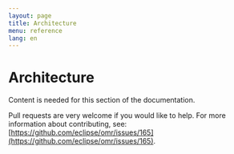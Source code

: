```yaml
---
layout: page
title: Architecture
menu: reference
lang: en
---
```


[//]: # "*******************************************************************************"
[//]: # "* Copyright (c) 2016, 2018 IBM Corp. and others"
[//]: # "*"
[//]: # "* This program and the accompanying materials are made available under"
[//]: # "* the terms of the Eclipse Public License 2.0 which accompanies this"
[//]: # "* distribution and is available at https://www.eclipse.org/legal/epl-2.0/"
[//]: # "* or the Apache License, Version 2.0 which accompanies this distribution and"
[//]: # "* is available at https://www.apache.org/licenses/LICENSE-2.0."
[//]: # "*"
[//]: # "* This Source Code may also be made available under the following"
[//]: # "* Secondary Licenses when the conditions for such availability set"
[//]: # "* forth in the Eclipse Public License, v. 2.0 are satisfied: GNU"
[//]: # "* General Public License, version 2 with the GNU Classpath"
[//]: # "* Exception [1] and GNU General Public License, version 2 with the"
[//]: # "* OpenJDK Assembly Exception [2]."
[//]: # "*"
[//]: # "* [1] https://www.gnu.org/software/classpath/license.html"
[//]: # "* [2] http://openjdk.java.net/legal/assembly-exception.html"
[//]: # "*"
[//]: # "* SPDX-License-Identifier: EPL-2.0 OR Apache-2.0 OR GPL-2.0 WITH Classpath-exception-2.0 OR LicenseRef-GPL-2.0 WITH Assembly-exception"
[//]: # "*******************************************************************************"

# Architecture

Content is needed for this section of the documentation.

Pull requests are very welcome if you would like to help. For more information about contributing, see: [https://github.com/eclipse/omr/issues/165](https://github.com/eclipse/omr/issues/165).